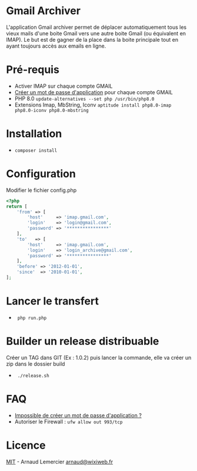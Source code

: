 # Gmail Archiver

L'application Gmail archiver permet de déplacer automatiquement tous les vieux mails d'une boite Gmail vers une autre boite Gmail (ou équivalent en IMAP).
Le but est de gagner de la place dans la boite principale tout en ayant toujours accès aux emails en ligne.

# Pré-requis

 - Activer IMAP sur chaque compte GMAIL
 - [Créer un mot de passe d'application](https://myaccount.google.com/security?gar=1) pour chaque compte GMAIL
 - PHP 8.0 ```update-alternatives --set php /usr/bin/php8.0```
 - Extensions Imap, MbString, Iconv ```aptitude install php8.0-imap php8.0-iconv php8.0-mbstring```

# Installation

 - ```composer install```

# Configuration

Modifier le fichier config.php

```php
<?php
return [
    'from' => [
        'host'     => 'imap.gmail.com',
        'login'    => 'login@gmail.com',
        'password' => '****************'
    ],
    'to'   => [
        'host'     => 'imap.gmail.com',
        'login'    => 'login_archive@gmail.com',
        'password' => '****************'
    ],
    'before' => '2012-01-01',
    'since'  => '2010-01-01',
];
```


# Lancer le transfert

- ``` php run.php```

# Builder un release distribuable

Créer un TAG dans GIT (Ex : 1.0.2) puis lancer la commande, elle va créer un zip dans le dossier build
 - ``` ./release.sh```

# FAQ

 - [Impossible de créer un mot de passe d'application ?](https://support.google.com/accounts/answer/185833)
 - Autoriser le Firewall : ``ufw allow out 993/tcp``

# Licence

[MIT](LICENSE) - Arnaud Lemercier <arnaud@wixiweb.fr>